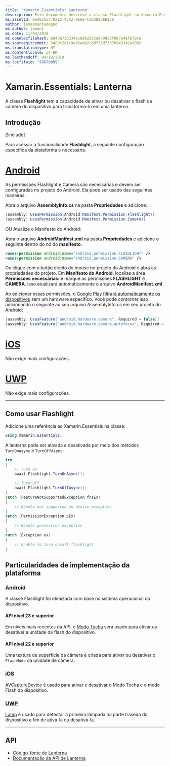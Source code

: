 ```yaml
---
title: 'Xamarin.Essentials: Lanterna'
description: Este documento descreve a classe Flashlight no Xamarin.Essentials, que tem a capacidade de ativar ou desativar o flash da câmera do dispositivo para transformá-lo em uma lanterna.
ms.assetid: 06A03553-D212-43A2-9E6E-C2D2D93EB136
author: jamesmontemagno
ms.author: jamont
ms.date: 11/04/2018
ms.openlocfilehash: b94ba73b334ac68b256ca840956f987a4ef670ce
ms.sourcegitcommit: 3489c281c9eb5ada2cddf32d73370943342a1082
ms.translationtype: HT
ms.contentlocale: pt-BR
ms.lasthandoff: 04/18/2019
ms.locfileid: "58870099"
---
```

# <a name="xamarinessentials-flashlight"></a>Xamarin.Essentials: Lanterna

A classe **Flashlight** tem a capacidade de ativar ou desativar o flash da câmera do dispositivo para transformá-lo em uma lanterna.

## <a name="get-started"></a>Introdução

[!include[](~/essentials/includes/get-started.md)]

Para acessar a funcionalidade **Flashlight**, a seguinte configuração específica da plataforma é necessária.

# <a name="androidtabandroid"></a>[Android](#tab/android)

As permissões Flashlight e Camera são necessárias e devem ser configuradas no projeto do Android. Ela pode ser usado das seguintes maneiras:

Abra o arquivo **AssemblyInfo.cs** na pasta **Propriedades** e adicione:

```csharp
[assembly: UsesPermission(Android.Manifest.Permission.Flashlight)]
[assembly: UsesPermission(Android.Manifest.Permission.Camera)]
```

OU Atualize o Manifesto do Android:

Abra o arquivo **AndroidManifest.xml** na pasta **Propriedades** e adicione o seguinte dentro do nó do **manifesto**.

```xml
<uses-permission android:name="android.permission.FLASHLIGHT" />
<uses-permission android:name="android.permission.CAMERA" />
```

Ou clique com o botão direito do mouse no projeto do Android e abra as propriedades do projeto. Em **Manifesto do Android**, localize a área **Permissões necessárias:** e marque as permissões **FLASHLIGHT** e **CAMERA**. Isso atualizará automaticamente o arquivo **AndroidManifest.xml**.

Ao adicionar essas permissões, o [Google Play filtrará automaticamente os dispositivos](https://developer.android.com/guide/topics/manifest/uses-feature-element.html#permissions-features) sem um hardware específico. Você pode contornar isso adicionando o seguinte ao seu arquivo AssemblyInfo.cs em seu projeto do Android:

```csharp
[assembly: UsesFeature("android.hardware.camera", Required = false)]
[assembly: UsesFeature("android.hardware.camera.autofocus", Required = false)]
```

# <a name="iostabios"></a>[iOS](#tab/ios)

Não exige mais configurações.

# <a name="uwptabuwp"></a>[UWP](#tab/uwp)

Não exige mais configurações.

-----

## <a name="using-flashlight"></a>Como usar Flashlight

Adicione uma referência ao Xamarin.Essentials na classe:

```csharp
using Xamarin.Essentials;
```

A lanterna pode ser ativada e desativada por meio dos métodos `TurnOnAsync` e `TurnOffAsync`:

```csharp
try
{
    // Turn On
    await Flashlight.TurnOnAsync();

    // Turn Off
    await Flashlight.TurnOffAsync();
}
catch (FeatureNotSupportedException fnsEx)
{
    // Handle not supported on device exception
}
catch (PermissionException pEx)
{
    // Handle permission exception
}
catch (Exception ex)
{
    // Unable to turn on/off flashlight
}
```

## <a name="platform-implementation-specifics"></a>Particularidades de implementação da plataforma

### <a name="androidtabandroid"></a>[Android](#tab/android)

A classe Flashlight foi otimizada com base no sistema operacional do dispositivo.

#### <a name="api-level-23-and-higher"></a>API nível 23 e superior

Em níveis mais recentes da API, o [Modo Tocha](https://developer.android.com/reference/android/hardware/camera2/CameraManager.html#setTorchMode) será usado para ativar ou desativar a unidade de flash do dispositivo.

#### <a name="api-level-22-and-lower"></a>API nível 22 e superior

Uma textura de superfície da câmera é criada para ativar ou desativar o `FlashMode` da unidade de câmera. 

### <a name="iostabios"></a>[iOS](#tab/ios)

[AVCaptureDevice](xref:AVFoundation.AVCaptureDevice) é usado para ativar e desativar o Modo Tocha e o modo Flash do dispositivo.

### <a name="uwptabuwp"></a>[UWP](#tab/uwp)

[Lamp](https://docs.microsoft.com/uwp/api/windows.devices.lights.lamp) é usado para detectar a primeira lâmpada na parte traseira do dispositivo a fim de ativá-la ou desativá-la.

-----

## <a name="api"></a>API

- [Código-fonte de Lanterna](https://github.com/xamarin/Essentials/tree/master/Xamarin.Essentials/Flashlight)
- [Documentação da API de Lanterna](xref:Xamarin.Essentials.Flashlight)
